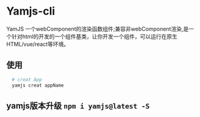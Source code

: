 # Yamjs-cli 

YamJS 一个webComponent的渲染函数组件;兼容非webComponent渲染,是一个针对html的开发的一个组件基类，让你开发一个组件，可以运行在原生HTML/vue/react等环境。

## 使用

```bash 
  # creat App
  yamjs creat appName
```
## yamjs版本升级 `npm i yamjs@latest -S`
 